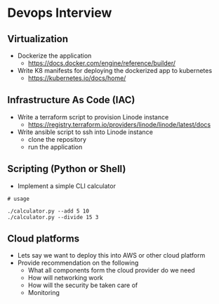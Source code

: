 
# Devops Interview


## Virtualization
* Dockerize the application
  - https://docs.docker.com/engine/reference/builder/
* Write K8 manifests for deploying the dockerized app to kubernetes
  - https://kubernetes.io/docs/home/


## Infrastructure As Code (IAC)
* Write a terraform script to provision Linode instance
  - https://registry.terraform.io/providers/linode/linode/latest/docs
* Write ansible script to ssh into Linode instance
    * clone the repository
    * run the application


## Scripting (Python or Shell)
* Implement a simple CLI calculator

```
# usage

./calculator.py --add 5 10
./calculator.py --divide 15 3
```

## Cloud platforms
* Lets say we want to deploy this into AWS or other cloud platform
* Provide recommendation on the following
  - What all components form the cloud provider do we need
  - How will networking work
  - How will the security be taken care of
  - Monitoring